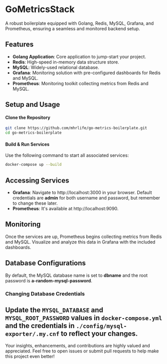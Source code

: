 # GoMetricsStack
A robust boilerplate equipped with Golang, Redis, MySQL, Grafana, and Prometheus, ensuring a seamless and monitored backend setup.

## Features
- **Golang Application**: Core application to jump-start your project.
- **Redis**: High-speed in-memory data structure store.
- **MySQL**: Widely-used relational database.
- **Grafana**: Monitoring solution with pre-configured dashboards for Redis and MySQL.
- **Prometheus**: Monitoring toolkit collecting metrics from Redis and MySQL.
## Setup and Usage
#### Clone the Repository 
```bash
git clone https://github.com/mhrlife/go-metrics-boilerplate.git
cd go-metrics-boilerplate
```
#### Build & Run Services
Use the following command to start all associated services:

```bash
docker-compose up --build
```
## Accessing Services
- **Grafana**: Navigate to http://localhost:3000 in your browser. Default credentials are **admin** for both username and password, but remember to change these later.
- **Prometheus**: It's available at http://localhost:9090. 

## Monitoring
   Once the services are up, Prometheus begins collecting metrics from Redis and MySQL. Visualize and analyze this data in Grafana with the included dashboards.

## Database Configurations
By default, the MySQL database name is set to **dbname** and the root password is **a-random-mysql-password**.

### Changing Database Credentials
Update the `MYSQL_DATABASE` and `MYSQL_ROOT_PASSWORD` values in `docker-compose.yml` and the credentials in `./config/mysql-exporter/.my.cnf` to reflect your changes.
---
Your insights, enhancements, and contributions are highly valued and appreciated. Feel free to open issues or submit pull requests to help make this project even better!
